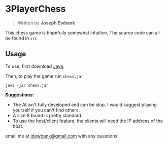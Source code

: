 # 3PlayerChess

> Written by **Joseph Ewbank**

This chess game is hopefully somewhat intuitive. 
The source code can all be found in `src`

## Usage
To use, first download [Java](https://www.java.com/en/download/help/windows_manual_download.html).

Then, to play the game run `chess.jar`

```shell
java -jar chess.jar
```

**Suggestions:**
- The AI isn't fully developed and can be slop. I would suggest playing yourself if you can't find others.
- A size 8 board is pretty standard.
- To use the host/client feature, the clients will need the IP address of the host.

email me at [jdewbank@gmail.com](mailto:jdewbank@gmail.com) with any questions!
